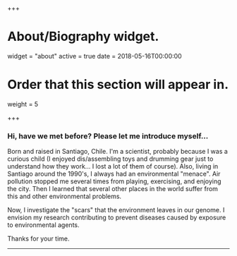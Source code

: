 +++
# About/Biography widget.
widget = "about"
active = true
date = 2018-05-16T00:00:00

# Order that this section will appear in.
weight = 5

 
+++
### **Hi, have we met before? Please let me introduce myself...**   

Born and raised in Santiago, Chile. I'm a scientist, probably because I was a curious child (I enjoyed dis/assembling toys and drumming gear just to understand how they work... I lost a lot of them of course).  Also, living in Santiago around the 1990's, I always had an environmental "menace". Air pollution stopped me several times from playing, exercising, and enjoying the city. Then I learned that several other places in the world suffer from this and other environmental problems.

Now, I investigate the "scars" that the environment leaves in our genome. I envision my research contributing to prevent diseases caused by exposure to environmental agents.  

Thanks for your time.  

***  

